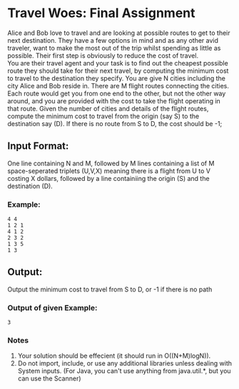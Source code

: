 # Travel Woes: Final Assignment

Alice and Bob love to travel and are looking at possible routes to get to their next destination. 
They have a few options in mind and as any other avid traveler, want to make the most out of the trip whilst spending as little as possible. 
Their first step is obviously to reduce the cost of travel. </br>
You are their travel agent and your task is to find out the cheapest possible route they should take for their next travel, by computing the minimum cost to travel to the destination they specify.
You are give N cities including the city Alice and Bob reside in. There are M flight routes connecting the cities. Each route would get you from one end to the other, but not the other way around,
and you are provided with the cost to take the flight operating in that route.
Given the number of cities and details of the flight routes, compute the minimum cost to travel from the origin (say S) to the destination say (D). If there is no route from S to D, the cost should
be -1;

## Input Format:
One line containing N and M, followed by M lines containing a list of M space-seperated triplets (U,V,X) meaning there is a flight from U to V costing X dollars, followed by a line containiing the origin (S) and the destination (D).

### Example:

```
4 4
1 2 1
4 1 2
2 3 2
1 3 5
1 3
```

## Output:
Output the minimum cost to travel from S to D, or -1 if there is no path

### Output of given Example:
```
3
```

### Notes
1. Your solution should be effecient (it should run in O((N+M)logN)).
2. Do not import, include, or use any additional libraries unless dealing with System inputs. (For Java, you can't use anything from java.util.\*, but you can use the Scanner)
